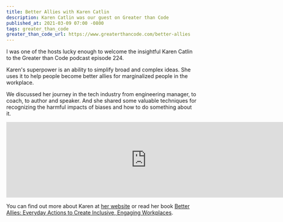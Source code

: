 ```yaml
---
title: Better Allies with Karen Catlin
description: Karen Catlin was our guest on Greater than Code
published_at: 2021-03-09 07:00 -0800
tags: greater_than_code
greater_than_code_url: https://www.greaterthancode.com/better-allies 
---
```


I was one of the hosts lucky enough to welcome the insightful Karen Catlin to
the Greater than Code podcast episode 224.

Karen's superpower is an ability to simplify broad and complex ideas. She uses
it to help people become better allies for marginalized people in the workplace.

We discussed her journey in the tech industry from engineering manager, to
coach, to author and speaker. And she shared some valuable techniques for
recognizing the harmful impacts of biases and how to do something about it.

<iframe src="https://player.fireside.fm/v2/nERs6yQ-+M66vRWYl?theme=dark" width="740" height="200" frameborder="0" scrolling="no"></iframe>

You can find out more about Karen at [her website](https://karencatlin.com) or read
her book [Better Allies: Everyday Actions to Create Inclusive, Engaging Workplaces](https://betterallies.com).
